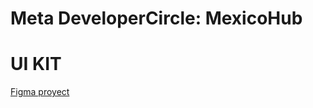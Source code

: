 # Meta DeveloperCircle: MexicoHub

# UI KIT

[Figma proyect](https://www.figma.com/file/P6ekOtgqlZdYradDGH00yH/UI-KIT---DevCHub-Mexico-City?node-id=0%3A1)
